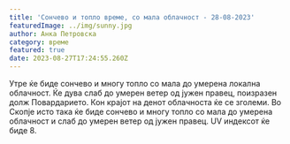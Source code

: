 ```yaml
---
title: 'Сончево и топло време, со мала облачност - 28-08-2023'
featuredImage: ../img/sunny.jpg
author: Анка Петровска
category: време
featured: true
date: 2023-08-27T17:24:55.260Z
---
```

Утре ќе биде сончево и многу топло со мала до умерена локална облачност. Ќе дува слаб до умерен ветер од јужен правец, поизразен долж Повардарието. Кон крајот на денот облачноста ќе се зголеми. Во Скопје исто така ќе биде сончево и многу топло со мала до умерена облачност и слаб до умерен ветер од јужен правец. UV индексот ќе биде 8.
